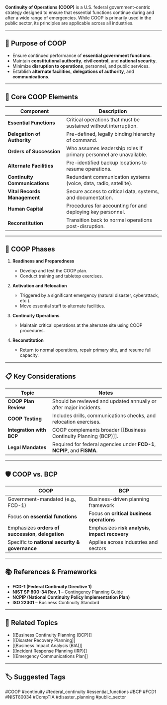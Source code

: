 **Continuity of Operations (COOP)** is a U.S. federal government–centric strategy designed to ensure that essential functions continue during and after a wide range of emergencies. While COOP is primarily used in the public sector, its principles are applicable across all industries.

---

## 🎯 Purpose of COOP

- Ensure continued performance of **essential government functions**.
- Maintain **constitutional authority**, **civil control**, and **national security**.
- Minimize **disruption to operations**, personnel, and public services.
- Establish **alternate facilities**, **delegations of authority**, and **communications**.

---

## 🧱 Core COOP Elements

| Component                    | Description                                                                 |
|-----------------------------|-----------------------------------------------------------------------------|
| **Essential Functions**      | Critical operations that must be sustained without interruption.            |
| **Delegation of Authority**  | Pre-defined, legally binding hierarchy of command.                          |
| **Orders of Succession**     | Who assumes leadership roles if primary personnel are unavailable.          |
| **Alternate Facilities**     | Pre-identified backup locations to resume operations.                       |
| **Continuity Communications**| Redundant communication systems (voice, data, radio, satellite).            |
| **Vital Records Management** | Secure access to critical data, systems, and documentation.                 |
| **Human Capital**            | Procedures for accounting for and deploying key personnel.                  |
| **Reconstitution**           | Transition back to normal operations post-disruption.                       |

---

## 🔁 COOP Phases

1. **Readiness and Preparedness**
   - Develop and test the COOP plan.
   - Conduct training and tabletop exercises.

2. **Activation and Relocation**
   - Triggered by a significant emergency (natural disaster, cyberattack, etc.).
   - Move essential staff to alternate facilities.

3. **Continuity Operations**
   - Maintain critical operations at the alternate site using COOP procedures.

4. **Reconstitution**
   - Return to normal operations, repair primary site, and resume full capacity.

---

## 📋 Key Considerations

| Topic                   | Notes                                                                 |
|------------------------|-----------------------------------------------------------------------|
| **COOP Plan Review**    | Should be reviewed and updated annually or after major incidents.     |
| **COOP Testing**        | Includes drills, communications checks, and relocation exercises.     |
| **Integration with BCP**| COOP complements broader [[Business Continuity Planning (BCP)]].     |
| **Legal Mandates**      | Required for federal agencies under **FCD-1**, **NCPIP**, and **FISMA**.|

---

## 🛡️ COOP vs. BCP

| COOP                           | BCP                                         |
|-------------------------------|---------------------------------------------|
| Government-mandated (e.g., FCD-1) | Business-driven planning framework         |
| Focus on **essential functions** | Focus on **critical business operations**   |
| Emphasizes **orders of succession**, **delegation** | Emphasizes **risk analysis**, **impact recovery** |
| Specific to **national security & governance** | Applies across industries and sectors    |

---

## 📚 References & Frameworks

- **FCD-1 (Federal Continuity Directive 1)**  
- **NIST SP 800-34 Rev. 1** – Contingency Planning Guide  
- **NCPIP (National Continuity Policy Implementation Plan)**  
- **ISO 22301** – Business Continuity Standard  

---

## 🧩 Related Topics

- [[Business Continuity Planning (BCP)]]
- [[Disaster Recovery Planning]]
- [[Business Impact Analysis (BIA)]]
- [[Incident Response Planning (IRP)]]
- [[Emergency Communications Plan]]

---

## 🏷 Suggested Tags

#COOP #continuity #federal_continuity #essential_functions #BCP #FCD1 #NIST80034 #CompTIA #disaster_planning #public_sector

